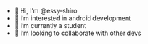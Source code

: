- 👋 Hi, I’m @essy-shiro
- 👀 I’m interested in android development
- 🌱 I’m currently a student 
- 💞️ I’m looking to collaborate with other devs


